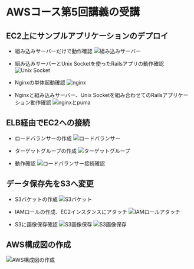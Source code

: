 # AWSコース第5回講義の受講

## EC2上にサンプルアプリケーションのデプロイ

* 組み込みサーバーだけで動作確認
![組み込みサーバー](images5/picture1.png)

* 組み込みサーバーとUnix Socketを使ったRailsアプリの動作確認 
![Unix Socket](images5/picture2.png)

* Nginxの単体起動確認
![nginx](images5/picture3.png)

* Nginxと組み込みサーバー、Unix Socketを組み合わせてのRailsアプリケーション動作確認
![nginxとpuma](images5/picture4.png)

## ELB経由でEC2への接続
* ロードバランサーの作成
![ロードバランサー](images5/picture5.png)

* ターゲットグループの作成
![ターゲットグループ](images5/picture6.png)

* 動作確認
![ロードバランサー接続確認](images5/picture7.png)

## データ保存先をS3へ変更
* S3バケットの作成
![S3バケット](images5/picture8.png)

* IAMロールの作成、EC2インスタンスにアタッチ
![IAMロールアタッチ](images5/picture9.png)

* S3に画像保存確認
![S3画像保存](images5/picture10.png)
![S3画像保存](images5/picture11.png)

## AWS構成図の作成
![AWS構成図の作成](images5/picture12.png)